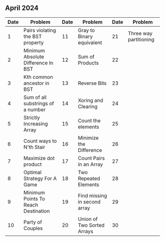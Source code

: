 ## April 2024

| Date | Problem                             | Date | Problem                      | Date | Problem                |
| ---- | ----------------------------------- | ---- | ---------------------------- | ---- | ---------------------- |
| 1    | Pairs violating the BST property    | 11   | Gray to Binary equivalent    | 21   | Three way partitioning |
| 2    | Minimum Absolute Difference In BST  | 12   | Sum of Products              | 22   |                        |
| 3    | Kth common ancestor in BST          | 13   | Reverse Bits                 | 23   |                        |
| 4    | Sum of all substrings of a number   | 14   | Xoring and Clearing          | 24   |                        |
| 5    | Strictly Increasing Array           | 15   | Count the elements           | 25   |                        |
| 6    | Count ways to N'th Stair            | 16   | Minimize the Difference      | 26   |                        |
| 7    | Maximize dot product                | 17   | Count Pairs in an Array      | 27   |                        |
| 8    | Optimal Strategy For A Game         | 18   | Two Repeated Elements        | 28   |                        |
| 9    | Minimum Points To Reach Destination | 19   | Find missing in second array | 29   |                        |
| 10   | Party of Couples                    | 20   | Union of Two Sorted Arrays   | 30   |                        |
